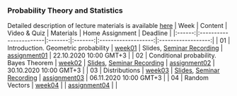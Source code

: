### Probability Theory and Statistics
Detailed description of lecture materials is available [here](../master/extended_info.md)
| Week   | Content                | Video & Quiz | Materials | Home Assignment | Deadline |
|:------:|:-----------------------|:-------:|:-------:|:-------------------:|:------------------:|
| 01     | Introduction. Geometric probability  | [week01](https://oninemipt.teachbase.ru/course_sessions/261335) | Slides, [Seminar Recording](https://youtu.be/H3s1ou_p45M) | [assignment01](../master/homeworks/assignment01) |  22.10.2020 10:00 GMT+3 |
| 02     | Conditional probability. Bayes Theorem | [week02](https://oninemipt.teachbase.ru/course_sessions/263749) | [Slides](../master/slides/Week02_Slides.pdf), [Seminar Recording](https://youtu.be/5znRQgLdnWg) | [assignment02](https://github.com/girafe-ai/msai-statistics/tree/main/homeworks/assignment02) | 30.10.2020 10:00 GMT+3 |
| 03     | Distributions | [week03](https://go.teachbase.ru/course_sessions/263784) | [Slides](../master/slides/Week03_Slides.pdf), [Seminar Recording](https://youtu.be/uDsqWNevl5E) | [assignment03](https://github.com/girafe-ai/msai-statistics/tree/main/homeworks/assignment03)  | 06.11.2020 10:00 GMT+3 |
| 04     | Random Vectors | [week04](https://go.teachbase.ru/course_sessions/263783) |  | [assignment04](https://github.com/girafe-ai/msai-statistics/tree/main/homeworks/assignment04) |  |

